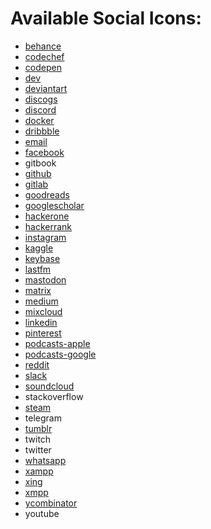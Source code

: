 # Available Social Icons:

- [behance](https://simpleicons.org/?q=behance)
- [codechef](https://simpleicons.org/?q=codechef)
- [codepen](https://simpleicons.org/?q=codepen)
- [dev](https://simpleicons.org/?q=devto)
- [deviantart](https://simpleicons.org/?q=deviantart)
- [discogs](https://simpleicons.org/?q=discogs)
- [discord](https://simpleicons.org/?q=discord)
- [docker](https://simpleicons.org/?q=docker)
- [dribbble](https://simpleicons.org/?q=dribbble)
- [email](https://feathericons.com/?query=mail)
- [facebook](https://simpleicons.org/?q=facebook)
- gitbook
- [github](https://feathericons.com/?query=github)
- [gitlab](https://feathericons.com/?query=gitlab)
- [goodreads](https://simpleicons.org/?q=goodreads)
- [googlescholar](https://simpleicons.org/?q=googlescholar)
- [hackerone](https://simpleicons.org/?q=hackerone)
- [hackerrank](https://simpleicons.org/?q=hackerrank)
- [instagram](https://feathericons.com/?query=instagram)
- [kaggle](https://simpleicons.org/?q=kaggle)
- [keybase](https://simpleicons.org/?q=keybase)
- [lastfm](https://simpleicons.org/?q=lastfm)
- [mastodon](https://simpleicons.org/?q=mastodon)
- [matrix](https://simpleicons.org/?q=matrix)
- [medium](https://simpleicons.org/?q=medium)
- [mixcloud](https://simpleicons.org/?q=mixcloud)
- [linkedin](https://feathericons.com/?query=linked)
- [pinterest](https://simpleicons.org/?q=pinterest)
- [podcasts-apple](https://simpleicons.org/?q=podcast)
- [podcasts-google](https://simpleicons.org/?q=podcast)
- [reddit](https://simpleicons.org/?q=reddit)
- [slack](https://simpleicons.org/?q=slack)
- [soundcloud](https://simpleicons.org/?q=soundcloud)
- stackoverflow
- [steam](https://simpleicons.org/?q=Steam)
- telegram
- [tumblr](https://simpleicons.org/?q=tumblr)
- twitch
- twitter
- [whatsapp](https://simpleicons.org/?q=whatsapp)
- [xampp](https://simpleicons.org/?q=xampp)
- [xing](https://simpleicons.org/?q=xing)
- [xmpp](https://simpleicons.org/?q=xmpp)
- [ycombinator](https://simpleicons.org/?q=ycombinator)
- youtube
